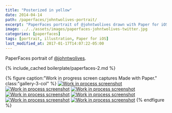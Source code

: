 ```yaml
---
title: "Posterized in yellow"
date: 2014-04-14
path: /paperfaces/johntwolives-portrait/
excerpt: "PaperFaces portrait of @johntwolives drawn with Paper for iOS on an iPad."
image: ../../assets/images/paperfaces-johntwolives-twitter.jpg
categories: [paperfaces]
tags: [portrait, illustration, Paper for iOS]
last_modified_at: 2017-01-17T14:07:22-05:00
---
```


PaperFaces portrait of [@johntwolives](https://twitter.com/johntwolives).

{% include_cached boilerplate/paperfaces-2.md %}

{% figure caption:"Work in progress screen captures Made with Paper." class:"gallery-3-col" %}
[![Work in process screenshot](../../assets/images/paperfaces-johntwolives-process-1-600.jpg)](../../assets/images/paperfaces-johntwolives-process-1-lg.jpg)
[![Work in process screenshot](../../assets/images/paperfaces-johntwolives-process-2-600.jpg)](../../assets/images/paperfaces-johntwolives-process-2-lg.jpg)
[![Work in process screenshot](../../assets/images/paperfaces-johntwolives-process-3-600.jpg)](../../assets/images/paperfaces-johntwolives-process-3-lg.jpg)
[![Work in process screenshot](../../assets/images/paperfaces-johntwolives-process-4-600.jpg)](../../assets/images/paperfaces-johntwolives-process-4-lg.jpg)
[![Work in process screenshot](../../assets/images/paperfaces-johntwolives-process-5-600.jpg)](../../assets/images/paperfaces-johntwolives-process-5-lg.jpg)
[![Work in process screenshot](../../assets/images/paperfaces-johntwolives-process-6-600.jpg)](../../assets/images/paperfaces-johntwolives-process-6-lg.jpg)
[![Work in process screenshot](../../assets/images/paperfaces-johntwolives-process-7-600.jpg)](../../assets/images/paperfaces-johntwolives-process-7-lg.jpg)
{% endfigure %}
